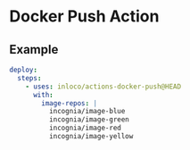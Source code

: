 # Docker Push Action

## Example

```yaml
deploy:
  steps:
    - uses: inloco/actions-docker-push@HEAD
      with:
        image-repos: |
          incognia/image-blue
          incognia/image-green
          incognia/image-red
          incognia/image-yellow
```
